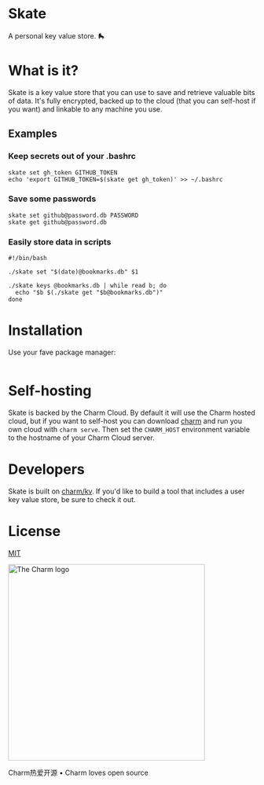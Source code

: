 # Skate

A personal key value store. 🛼

# What is it?

Skate is a key value store that you can use to save and retrieve valuable bits
of data. It's fully encrypted, backed up to the cloud (that you can self-host
if you want) and linkable to any machine you use.

## Examples

### Keep secrets out of your .bashrc

```
skate set gh_token GITHUB_TOKEN
echo 'export GITHUB_TOKEN=$(skate get gh_token)' >> ~/.bashrc
```

### Save some passwords

```
skate set github@password.db PASSWORD
skate get github@password.db
```

### Easily store data in scripts

```
#!/bin/bash

./skate set "$(date)@bookmarks.db" $1

./skate keys @bookmarks.db | while read b; do
  echo "$b $(./skate get "$b@bookmarks.db")"
done
```

# Installation

Use your fave package manager:

```
```

# Self-hosting

Skate is backed by the Charm Cloud. By default it will use the Charm hosted
cloud, but if you want to self-host you can download
[charm](https://github.com/charmbracelet/charm) and run you own cloud with
`charm serve`. Then set the `CHARM_HOST` environment variable to the hostname
of your Charm Cloud server.

# Developers

Skate is built on [charm/kv](https://github.com/charmbracelet/charm/kv). If
you'd like to build a tool that includes a user key value store, be sure to
check it out.

# License

[MIT](https://github.com/charmbracelet/skate/raw/master/LICENSE)

<a href="https://charm.sh/"><img alt="The Charm logo" src="https://stuff.charm.sh/charm-badge-unrounded.jpg" width="400"></a>

Charm热爱开源 • Charm loves open source
